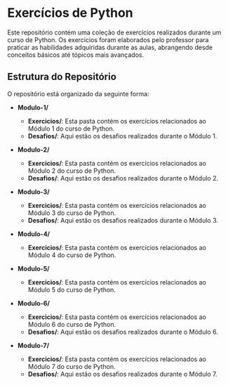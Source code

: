 # Exercícios de Python

Este repositório contém uma coleção de exercícios realizados durante um curso de Python. Os exercícios foram elaborados pelo professor para praticar as habilidades adquiridas durante as aulas, abrangendo desde conceitos básicos até tópicos mais avançados.

## Estrutura do Repositório

O repositório está organizado da seguinte forma:

- **Modulo-1/**
  - **Exercicios/**: Esta pasta contém os exercícios relacionados ao Módulo 1 do curso de Python.
  - **Desafios/**: Aqui estão os desafios realizados durante o Módulo 1.
  
- **Modulo-2/**
  - **Exercicios/**: Esta pasta contém os exercícios relacionados ao Módulo 2 do curso de Python.
  - **Desafios/**: Aqui estão os desafios realizados durante o Módulo 2.
  
- **Modulo-3/**
  - **Exercicios/**: Esta pasta contém os exercícios relacionados ao Módulo 3 do curso de Python.
  - **Desafios/**: Aqui estão os desafios realizados durante o Módulo 3.
  
- **Modulo-4/**
  - **Exercicios/**: Esta pasta contém os exercícios relacionados ao Módulo 4 do curso de Python.
  
- **Modulo-5/**
  - **Exercicios/**: Esta pasta contém os exercícios relacionados ao Módulo 5 do curso de Python.
  
- **Modulo-6/**
  - **Exercicios/**: Esta pasta contém os exercícios relacionados ao Módulo 6 do curso de Python.
  - **Desafios/**: Aqui estão os desafios realizados durante o Módulo 6.
  
- **Modulo-7/**
  - **Exercicios/**: Esta pasta contém os exercícios relacionados ao Módulo 7 do curso de Python.
  - **Desafios/**: Aqui estão os desafios realizados durante o Módulo 7.
